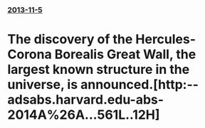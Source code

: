### [2013-11-5](/news/2013/11/5/index.md)

# The discovery of the Hercules-Corona Borealis Great Wall, the largest known structure in the universe, is announced.[http:--adsabs.harvard.edu-abs-2014A%26A...561L..12H]



